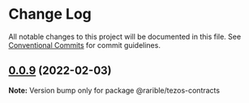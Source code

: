 # Change Log

All notable changes to this project will be documented in this file.
See [Conventional Commits](https://conventionalcommits.org) for commit guidelines.

## [0.0.9](https://github.com/rarible/tezos-sdk/compare/v0.0.8...v0.0.9) (2022-02-03)

**Note:** Version bump only for package @rarible/tezos-contracts
